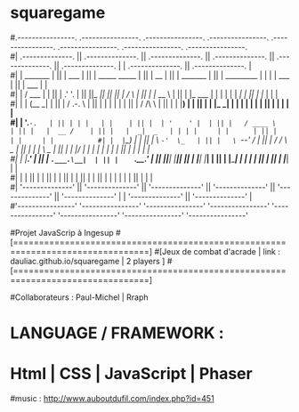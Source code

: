 # squaregame
#.----------------.  .----------------.  .----------------.  .----------------.  .----------------.  .----------------.   .----------------.  .----------------.           
#| .--------------. || .--------------. || .--------------. || .--------------. || .--------------. || .--------------. | | .--------------. || .--------------. |          
#| |    _______   | || |    ___       | || | _____  _____ | || |      __      | || |  _______     | || |  _________   | | | |      ___     | || |     ___      | |          
#| |   /  ___  |  | || |  .'   '.     | || ||_   _||_   _|| || |     /  \     | || | |_   __ \    | || | |_   ___  |  | | | |     |  _|    | || |    |_  |     | |          
#| |  |  (__ \_|  | || | /  .-.  \    | || |  | |    | |  | || |    / /\ \    | || |   | |__) |   | || |   | |_  \_|  | | | |     | |      | || |      | |     | |          
#| |   '.___`-.   | || | | |   | |    | || |  | '    ' |  | || |   / ____ \   | || |   |  __ /    | || |   |  _|  _   | | | |     | |      | || |      | |     | |          
#| |  |`\____) |  | || | \  `-'  \_   | || |   \ `--' /   | || | _/ /    \ \_ | || |  _| |  \ \_  | || |  _| |___/ |  | | | |     | |_     | || |     _| |     | |          
#| |  |_______.'  | || |  `.___.\__|  | || |    `.__.'    | || ||____|  |____|| || | |____| |___| | || | |_________|  | | | |     |___|    | || |    |___|     | |          
#| |              | || |              | || |              | || |              | || |              | || |              | | | |              | || |              | |          
#| '--------------' || '--------------' || '--------------' || '--------------' || '--------------' || '--------------' | | '--------------' || '--------------' |          
#'----------------'  '----------------'  '----------------'  '----------------'  '----------------'  '----------------'   '----------------'  '----------------'

#Projet JavaScrip à Ingesup
#[================================================================================]
#[Jeux de combat d'acrade | link : dauliac.github.io/squaregame | 2 players       ]
#[================================================================================]

#Collaborateurs : Paul-Michel | Rraph

# LANGUAGE / FRAMEWORK :
#  Html | CSS | JavaScript | Phaser

#music : http://www.auboutdufil.com/index.php?id=451

